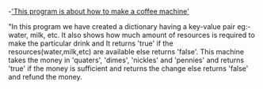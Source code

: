-['This program is about how to make a coffee machine']('This-program-is-about-how-to-make-a-coffee-machine')

"In this program we have created a dictionary having a key-value pair eg:- water, milk, etc. It also shows how much amount of resources is required to make the particular drink and It returns 'true' if the resources(water,milk,etc) are available else returns 'false'. This machine takes the money in 'quaters', 'dimes', 'nickles' and 'pennies' and returns 'true' if the money is sufficient and returns the change else returns 'false' and refund the money. 


